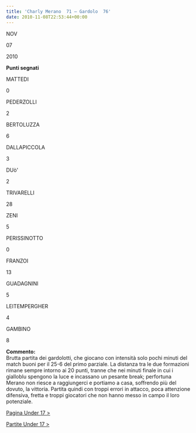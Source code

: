```yaml
---
title: 'Charly Merano  71 – Gardolo  76'
date: 2010-11-08T22:53:44+00:00
---
```

NOV

07

2010

**Punti segnati**

MATTEDI

0

PEDERZOLLI

2

BERTOLUZZA

6

DALLAPICCOLA

3

DUò'

2

TRIVARELLI

28

ZENI

5

PERISSINOTTO

0

FRANZOI

13

GUADAGNINI

5

LEITEMPERGHER

4

GAMBINO

8

**Commento:**  
Brutta partita dei gardolotti, che giocano con intensità solo pochi minuti del match buoni per il 25-6 del primo parziale. La distanza tra le due formazioni rimane sempre intorno ai 20 punti, tranne che nei minuti finale in cui i gialloblu spengono la luce e incassano un pesante break; perfortuna Merano non riesce a raggiungerci e portiamo a casa, soffrendo più del dovuto, la vittoria. Partita quindi con troppi errori in attacco, poca attenzione difensiva, fretta e troppi giocatori che non hanno messo in campo il loro potenziale.

[Pagina Under 17 >](http://www.basketgardolo.it/under-17)

[Partite Under 17 >](http://www.basketgardolo.it/?tag=under-17&cat=11)